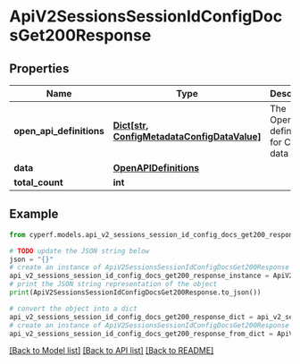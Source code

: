 # ApiV2SessionsSessionIdConfigDocsGet200Response


## Properties

Name | Type | Description | Notes
------------ | ------------- | ------------- | -------------
**open_api_definitions** | [**Dict[str, ConfigMetadataConfigDataValue]**](ConfigMetadataConfigDataValue.md) | The OpenAPI definitions for CyPerf data model | [optional] 
**data** | [**OpenAPIDefinitions**](OpenAPIDefinitions.md) |  | [optional] 
**total_count** | **int** |  | [optional] 

## Example

```python
from cyperf.models.api_v2_sessions_session_id_config_docs_get200_response import ApiV2SessionsSessionIdConfigDocsGet200Response

# TODO update the JSON string below
json = "{}"
# create an instance of ApiV2SessionsSessionIdConfigDocsGet200Response from a JSON string
api_v2_sessions_session_id_config_docs_get200_response_instance = ApiV2SessionsSessionIdConfigDocsGet200Response.from_json(json)
# print the JSON string representation of the object
print(ApiV2SessionsSessionIdConfigDocsGet200Response.to_json())

# convert the object into a dict
api_v2_sessions_session_id_config_docs_get200_response_dict = api_v2_sessions_session_id_config_docs_get200_response_instance.to_dict()
# create an instance of ApiV2SessionsSessionIdConfigDocsGet200Response from a dict
api_v2_sessions_session_id_config_docs_get200_response_from_dict = ApiV2SessionsSessionIdConfigDocsGet200Response.from_dict(api_v2_sessions_session_id_config_docs_get200_response_dict)
```
[[Back to Model list]](../README.md#documentation-for-models) [[Back to API list]](../README.md#documentation-for-api-endpoints) [[Back to README]](../README.md)


